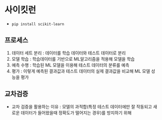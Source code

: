 # 사이킷런

+ `pip install scikit-learn`



## 프로세스

1. 데이터 세트 분리 : 데이터를 학습 데이터와 테스트 데이터로 분리
2. 모델 학습 : 학습데이터를 기반으로 ML알고리즘을 적용해 모델을 학습
3. 예측 수행 : 학습된 ML 모델을 이용해 테스트 데이터의 분류를 예측
4. 평가 : 이렇게 예측된 결과값과 테스트 데이터의 실제 결과값을 비교해 ML 모델 성능을 평가 



## 교차검증

* 교차 검증을 활용하는 이유 : 모델의 과적합(특정 테스트 데이터에만 잘 작동되고 새로운 데이터가 들어왔을때 정확도가 떨어지는 경우)를 방지하기 위해

